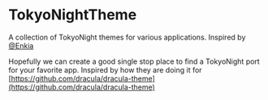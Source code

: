 # TokyoNightTheme
A collection of TokyoNight themes for various applications. Inspired by [@Enkia](https://github.com/enkia/tokyo-night-vscode-theme)

Hopefully we can create a good single stop place to find a TokyoNight port for your favorite app.  Inspired by how they are doing it for [https://github.com/dracula/dracula-theme](https://github.com/dracula/dracula-theme)
